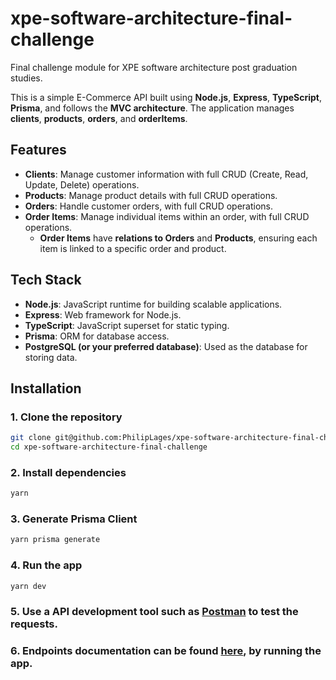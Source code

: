 # xpe-software-architecture-final-challenge

Final challenge module for XPE software architecture post graduation studies.

This is a simple E-Commerce API built using **Node.js**, **Express**, **TypeScript**, **Prisma**, and follows the **MVC architecture**. The application manages **clients**, **products**, **orders**, and **orderItems**.

## Features

- **Clients**: Manage customer information with full CRUD (Create, Read, Update, Delete) operations.
- **Products**: Manage product details with full CRUD operations.
- **Orders**: Handle customer orders, with full CRUD operations.
- **Order Items**: Manage individual items within an order, with full CRUD operations.
  - **Order Items** have **relations to Orders** and **Products**, ensuring each item is linked to a specific order and product.

## Tech Stack

- **Node.js**: JavaScript runtime for building scalable applications.
- **Express**: Web framework for Node.js.
- **TypeScript**: JavaScript superset for static typing.
- **Prisma**: ORM for database access.
- **PostgreSQL (or your preferred database)**: Used as the database for storing data.

## Installation

### 1. Clone the repository

```bash
git clone git@github.com:PhilipLages/xpe-software-architecture-final-challenge.git
cd xpe-software-architecture-final-challenge
```

### 2. Install dependencies

```bash
yarn
```

### 3. Generate Prisma Client

```bash
yarn prisma generate
```

### 4. Run the app

```bash
yarn dev
```

### 5. Use a API development tool such as [Postman](https://www.postman.com/) to test the requests.

### 6. Endpoints documentation can be found [here](http://localhost:3000/docs), by running the app.
